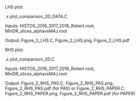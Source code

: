 LHS plot:

.x plot_comparison_2D_DATA.C

Inputs: HISTOS_2016_2017_2018_Robert.root, MinDR_slices_alphavsM4J.root

Output: Figure_2_LHS.C, Figure_2_LHS.png, Figure_2_LHS.pdf


RHS plot:

.x plot_comparison_2D.C

Inputs: HISTOS_2016_2017_2018_Robert.root, MinDR_slices_alphavsM4J.root

Output: Figure_2_RHS_PAS.C, Figure_2_RHS_PAS.png, Figure_2_RHS_PAS.pdf (for PAS)
	or
	Figure_2_RHS_PAPER.C, Figure_2_RHS_PAPER.png, Figure_2_RHS_PAPER.pdf (for PAPER)
